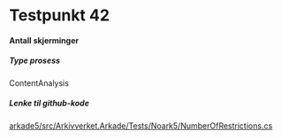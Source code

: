 # Testpunkt 42
#### Antall skjerminger

<Beskrivelse/>

##### Type prosess
ContentAnalysis

##### Lenke til github-kode
[arkade5/src/Arkivverket.Arkade/Tests/Noark5/NumberOfRestrictions.cs](https://github.com/arkivverket/arkade5/blob/master/src/Arkivverket.Arkade/Tests/Noark5/NumberOfRestrictions.cs)
